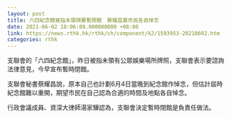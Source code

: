 ```yaml
---
layout: post
title: 六四紀念館被指未領牌要暫閉館　蔡耀昌冀市民各自悼念
date: 2021-06-02 18:06:09.000000000 +08:00
link: https://news.rthk.hk/rthk/ch/component/k2/1593953-20210602.htm
categories: rthk
---
```


支聯會的「六四紀念館」，昨日被指未領有公眾娛樂場所牌照，支聯會表示要諮詢法律意見，今早宣布暫時閉館。

支聯會秘書蔡耀昌說，原本自己也計劃6月4日當晚到紀念館作悼念，但估計屆時紀念館難以重開，期望市民在自己認為合適的時間及地點各自悼念。

行政會議成員、資深大律師湯家驊認為，支聯會決定暫時閉館是負責任做法。
